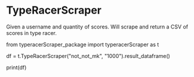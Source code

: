 # TypeRacerScraper
Given a username and quantity of scores. Will scrape and return a CSV of scores in type racer.


from typeracerScraper_package import typeracerScraper as t

df = t.TypeRacerScraper("not_not_mk", "1000").result_dataframe()

print(df)






